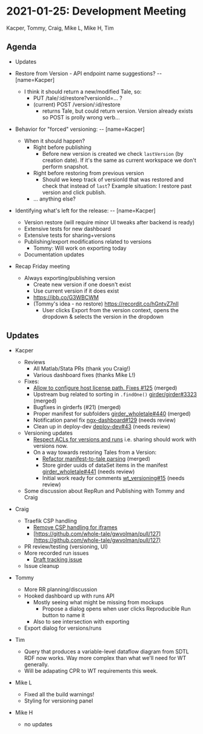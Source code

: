 2021-01-25: Development Meeting
===============================

Kacper, Tommy, Craig, Mike L, Mike H, Tim

Agenda
------
* Updates
* Restore from Version - API endpoint name suggestions? -- [name=Kacper]
    * I think it should return a new/modified Tale, so:
        * PUT /tale/:id/restore?versionId=... ?
        * (current) POST /version/:id/restore
            * returns Tale, but could return version. Version already exists so POST is prolly wrong verb...
* Behavior for "forced" versioning: -- [name=Kacper]
    * When it should happen?
        * Right before publishing
            * Before new version is created we check `lastVersion` (by creation date). If it's the same as current workspace we don't perform snapshot.
        * Right before restoring from previous version
            * Should we keep track of versionId that was restored and check that instead of `last`? Example situation: I restore past version and click publish.
        * ... anything else?

* Identifying what's left for the release: -- [name=Kacper]
    * Version restore (will require minor UI tweaks after backend is ready)
    * Extensive tests for new dashboard
    * Extensive tests for sharing+versions
    * Publishing/export modifications related to versions
        * Tommy: Will work on exporting today
    * Documentation updates

* Recap Friday meeting
    * Always exporting/publishing version
        * Create new version if one doesn't exist
        * Use current version if it does exist
        * https://ibb.co/G3WBCWM
        * (Tommy's idea - no restore) https://recordit.co/hGntvZ7nII
            * User clicks Export from the version context, opens the dropdown & selects the version in the dropdown

Updates
-------

* Kacper
    * Reviews
        * All Matlab/Stata PRs (thank you Craig!)
        * Various dashboard fixes (thanks Mike L!)
    * Fixes:
        * [Allow to configure host license path. Fixes #125](https://github.com/whole-tale/gwvolman/pull/126) (merged)
        * Upstream bug related to sorting in `.findOne()` [girder/girder#3323](https://github.com/girder/girder/pull/3324) (merged)
        * Bugfixes in girderfs (#21) (merged)
        * Proper manifest for subfolders [girder_wholetale#440](https://github.com/whole-tale/girder_wholetale/pull/440) (merged)
        * Notification panel fix [ngx-dashboard#129](https://github.com/whole-tale/ngx-dashboard/pull/129) (needs review)
        * Clean up in deploy-dev [deploy-dev#43](https://github.com/whole-tale/deploy-dev/pull/43) (needs review)
    * Versioning updates
        * [Respect ACLs for versions and runs](https://github.com/whole-tale/girder_wholetale/pull/434) i.e. sharing should work with versions now.
        * On a way towards restoring Tales from a Version:
            * [Refactor manifest-to-tale parsing](https://github.com/whole-tale/girder_wholetale/pull/437) (merged)
            * Store girder uuids of dataSet items in the manifest [girder_wholetale#441](https://github.com/whole-tale/girder_wholetale/pull/441) (needs review)
            * Initial work ready for comments [wt_versioning#15](https://github.com/whole-tale/wt_versioning/pull/15) (needs review)
    * Some discussion about RepRun and Publishing with Tommy and Craig 

* Craig
    * Traefik CSP handling
        * [Remove CSP handling for iframes](https://github.com/whole-tale/repo2docker_wholetale/pull/17)
        * [https://github.com/whole-tale/gwvolman/pull/127](https://github.com/whole-tale/gwvolman/pull/127)
    * PR review/testing (versioning, UI)
    * More recorded run issues
        * [Draft tracking issue](https://github.com/whole-tale/whole-tale/issues/88)
    * Issue cleanup

* Tommy
    * More RR planning/discussion
    * Hooked dashboard up with runs API
        * Mostly seeing what might be missing from mockups
            * Propose a dialog opens when user clicks Reproducible Run button to name it
        * Also to see intersection with exporting
    * Export dialog for versions/runs

* Tim
    * Query that produces a variable-level dataflow diagram from SDTL RDF now works.  Way more complex than what we'll need for WT generally.
    * Will be adapating CPR to WT requirements this week.

* Mike L
    * Fixed all the build warnings!
    * Styling for versioning panel

* Mike H
    * no updates
